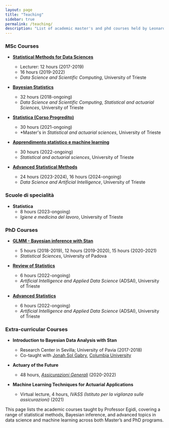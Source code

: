 ```yaml
---
layout: page
title: "Teaching"
sidebar: true
permalink: /teaching/
description: "List of academic master's and phd courses held by Leonardo Egidi"
---
```


### MSc  Courses

- **[Statistical Methods for Data Sciences](https://units.coursecatalogue.cineca.it/insegnamenti/2024/119811/2023/4/10681?coorte=2024&schemaid=12608)**
  - Lecturer: 12 hours (2017-2019)
  - 16 hours (2019-2022)
  - *Data Science and Scientific Computing*, University of Trieste

- **[Bayesian Statistics](https://units.coursecatalogue.cineca.it/insegnamenti/2024/117941/2023/1/10681?coorte=2023&schemaid=12581)**
  -  32 hours (2018-ongoing)
  - *Data Science and Scientific Computing*,  *Statistical and actuarial Sciences*, University of Trieste

- **[Statistica (Corso Progredito)](https://units.coursecatalogue.cineca.it/insegnamenti/2024/113341/2018/1/10256?coorte=2023&schemaid=12615)**
  -  30 hours (2021-ongoing)
  - *Master's in *Statistical and actuarial sciences*, University of Trieste

- **[Apprendimento statistico e machine learning](https://units.coursecatalogue.cineca.it/insegnamenti/2024/119313/2017/2/10232?coorte=2024&schemaid=12793)**
  -  30 hours (2022-ongoing)
  - *Statistical and actuarial sciences*, University of Trieste

- **[Advanced Statistical Methods](https://units.coursecatalogue.cineca.it/insegnamenti/2024/119901/2023/2/10681?coorte=2023&schemaid=12582)**
  -  24 hours (2023-2024), 16 hours (2024-ongoing)
  - *Data Science and Artificial Intelligence*, University of Trieste

### Scuole di specialità

- **Statistica**
  - 8 hours (2023-ongoing)
  - *Igiene e medicina del lavoro*, University of Trieste


### PhD Courses

- **[GLMM - Bayesian inference with Stan](https://www.stat.unipd.it/sites/stat.unipd.it/files/glmm_syllabus.pdf)**
  -  5 hours (2018-2019), 12 hours (2019-2020), 15 hours (2020-2021)
  - *Statistical Sciences*, University of Padova

- **[Review of Statistics](https://adsai.units.it/courses/)**
  -  6 hours (2022-ongoing)
  - *Artificial Intelligence and Applied Data Science* (ADSAI), University of Trieste

- **[Advanced Statistics](https://adsai.units.it/courses/)**
  -  6 hours (2022-ongoing)
  - *Artificial Intelligence and Applied Data Science* (ADSAI), University of Trieste

### Extra-curricular Courses

- **Introduction to Bayesian Data Analysis with Stan**
  - Research Center in Sevilla; University of Pavia (2017-2018)
  - Co-taught with [Jonah Sol Gabry](https://jgabry.github.io/), [Columbia University](https://www.columbia.edu/)

- **Actuary of the Future**
  -  48 hours, [*Assicurazioni Generali*](https://www.generali.it/?prv=search&gad_source=1&gclid=CjwKCAjw9p24BhB_EiwA8ID5Bqv2ILbSyy6IDkrNDZ0vIyt8eJVjSGLKUkaz_6Tn2M8gJD46y9UauxoCfLgQAvD_BwE&gclsrc=aw.ds) (2020-2022)

- **Machine Learning Techniques for Actuarial Applications**
  - Virtual lecture, 4 hours, *IVASS (Istituto per la vigilanza sulle assicurazioni)* (2021)

This page lists the academic courses taught by Professor Egidi, covering a range of statistical methods, Bayesian inference, and advanced topics in data science and machine learning across both Master’s and PhD programs.
